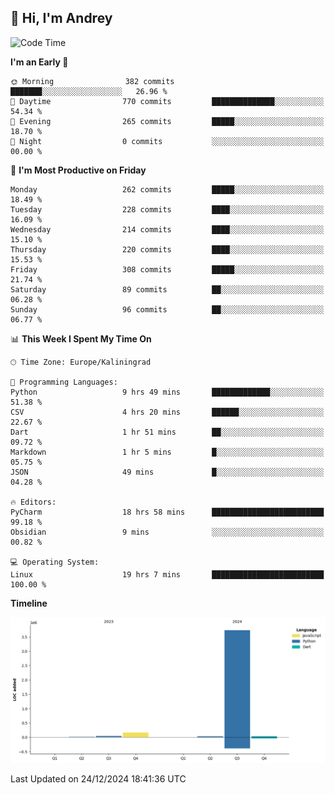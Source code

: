 ## 👋 Hi, I'm Andrey

<!--START_SECTION:waka-->
![Code Time](http://img.shields.io/badge/Code%20Time-664%20hrs%2011%20mins-blue)

**I'm an Early 🐤** 

```text
🌞 Morning                382 commits         ███████░░░░░░░░░░░░░░░░░░   26.96 % 
🌆 Daytime                770 commits         ██████████████░░░░░░░░░░░   54.34 % 
🌃 Evening                265 commits         █████░░░░░░░░░░░░░░░░░░░░   18.70 % 
🌙 Night                  0 commits           ░░░░░░░░░░░░░░░░░░░░░░░░░   00.00 % 
```
📅 **I'm Most Productive on Friday** 

```text
Monday                   262 commits         █████░░░░░░░░░░░░░░░░░░░░   18.49 % 
Tuesday                  228 commits         ████░░░░░░░░░░░░░░░░░░░░░   16.09 % 
Wednesday                214 commits         ████░░░░░░░░░░░░░░░░░░░░░   15.10 % 
Thursday                 220 commits         ████░░░░░░░░░░░░░░░░░░░░░   15.53 % 
Friday                   308 commits         █████░░░░░░░░░░░░░░░░░░░░   21.74 % 
Saturday                 89 commits          ██░░░░░░░░░░░░░░░░░░░░░░░   06.28 % 
Sunday                   96 commits          ██░░░░░░░░░░░░░░░░░░░░░░░   06.77 % 
```


📊 **This Week I Spent My Time On** 

```text
🕑︎ Time Zone: Europe/Kaliningrad

💬 Programming Languages: 
Python                   9 hrs 49 mins       █████████████░░░░░░░░░░░░   51.38 % 
CSV                      4 hrs 20 mins       ██████░░░░░░░░░░░░░░░░░░░   22.67 % 
Dart                     1 hr 51 mins        ██░░░░░░░░░░░░░░░░░░░░░░░   09.72 % 
Markdown                 1 hr 5 mins         █░░░░░░░░░░░░░░░░░░░░░░░░   05.75 % 
JSON                     49 mins             █░░░░░░░░░░░░░░░░░░░░░░░░   04.28 % 

🔥 Editors: 
PyCharm                  18 hrs 58 mins      █████████████████████████   99.18 % 
Obsidian                 9 mins              ░░░░░░░░░░░░░░░░░░░░░░░░░   00.82 % 

💻 Operating System: 
Linux                    19 hrs 7 mins       █████████████████████████   100.00 % 
```

**Timeline**

![Lines of Code chart](https://raw.githubusercontent.com/Mist3s/Mist3s/main/assets/bar_graph.png)


 Last Updated on 24/12/2024 18:41:36 UTC
<!--END_SECTION:waka-->

